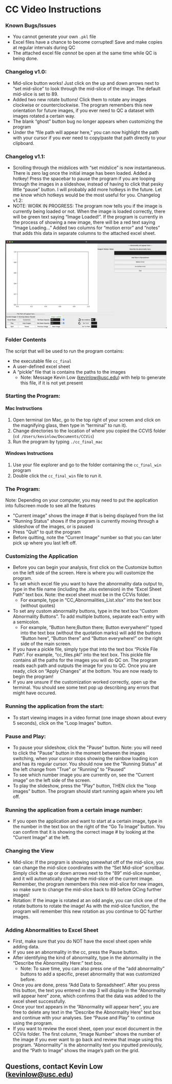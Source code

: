 # CC Video Instructions
### Known Bugs/Issues
* You cannot generate your own `.pkl` file
* Excel files have a chance to become corrupted! Save and make copies at regular intervals during QC
* The attached excel file *cannot* be open at the same time while QC is being done.

### Changelog v1.0:
* Mid-slice button works! Just click on the up and down arrows next to “set mid-slice” to look through the mid-slice of the image. The default mid-slice is set to 89.
* Added two new rotate buttons! Click them to rotate any images clockwise or counterclockwise. The program remembers this new orientation for future images, if you ever need to QC a dataset with images rotated a certain way. 
* The blank “ghost” button bug no longer appears when customizing the program
* Under the “file path will appear here,” you can now highlight the path with your cursor if you ever need to copy/paste that path directly to your clipboard.
### Changelog v1.1:
* Scrolling through the midslices with “set midslice” is now instantaneous. There is zero lag once the initial image has been loaded.
Added a hotkey! Press the spacebar to pause the program if you are looping through the images in a slideshow, instead of having to click that pesky little “pause” button. I will probably add more hotkeys in the future. Let me know which hotkeys would be the most useful for you. 
Changelog v1.2:
* NOTE: WORK IN PROGRESS: The program now tells you if the image is currently being loaded or not. When the image is loaded correctly, there will be green text saying “Image Loaded!”. If the program is currently in the process of showing a new image, there will be a red text saying “Image Loading…”
Added two columns for “motion error” and “notes” that adds this data in separate columns to the attached excel sheet. 

![opening page](/Raw/opening_page.png)

### Folder Contents
The script that will be used to run the program contains: 
* the executable file `cc_final`
* A user-defined excel sheet
* A “pickle” file that is contains the paths to the images
    * Note: Message Kevin Low (kevinlow@usc.edu) with help to generate this file, if it is not yet present


### Starting the Program:
#### Mac Instructions
1. Open terminal (on Mac, go to the top right of your screen and click on the magnifying glass, then type in “terminal” to run it). 
2. Change directories to the location of where you copied the CCVIS folder
(`cd /Users/kevinlow/Documents/CCVis`)
3. Run the program by typing `./cc_final_mac`
#### Windows Instructions
1. Use your file explorer and go to the folder containing the `cc_final_win` program
2. Double click the `cc_final_win` file to run it. 
 
### The Program:
Note: Depending on your computer, you may need to put the application into fullscreen mode to see all the features
* "Current image" shows the image # that is being displayed from the list
* "Running Status" shows if the program is currently moving through a slideshow of the images, or is paused
* Press "Quit" to quit the program
* Before quitting, note the “Current Image” number so that you can later pick up where you last left off.

### Customizing the Application 
* Before you can begin your analysis, first click on the Customize button on the left side of the screen. Here is where you will customize the program.
* To set which excel file you want to have the abnormality data output to, type in the file name (including the .xlsx extension) in the “Excel Sheet Path” text box. Note: the excel sheet must be in the CCVis folder. 
    * For example, type in “CC_Abnormalities_List.xlsx” into the text box (without quotes)
* To set any custom abnormality buttons, type in the text box “Custom Abnormality Buttons”. To add multiple buttons, separate each entry with a semicolon. 
    * For example, “Button here;Button there; Button everywhere!” typed into the text box (without the quotation marks) will add the buttons “Button here”, “Button there” and “Button everywhere!” on the right side of the main screen.
* If you have a pickle file, simply type that into the text box “Pickle File Path”. For example, “cc_files.pkl” into the text box.
This pickle file contains all the paths for the images you will do QC on. The program reads each path and outputs the image for you to QC.
Once you are ready, click on “Apply Changes” at the bottom. You are now ready to begin the program!
* If you are unsure if the customization worked correctly, open up the terminal. You should see some text pop up describing any errors that might have occured.

### Running the application from the start:
* To start viewing images in a video format (one image shown about every 5 seconds), click on the "Loop Images" button.
 
### Pause and Play:
* To pause your slideshow, click the "Pause" button. Note: you will need to click the "Pause" button in the moment between the images switching, when your cursor stops showing the rainbow loading icon and has its regular cursor. You should now see the "Running Status" at the left change from "True" or "Running" to "Paused"
* To see which number image you are currently on, see the “Current image” on the left side of the screen.
* To play the slideshow, press the "Play" button, THEN click the "loop images" button. The program should start running again where you left off. 
 
### Running the application from a certain image number:
* If you open the application and want to start at a certain image, type in the number in the text box on the right of the “Go To Image” button. You can confirm that it is showing the correct image # by looking at the "Current Image" at the left. 

### Changing the View
* Mid-slice: If the program is showing somewhat off of the mid-slice, you can change the mid-slice coordinates with the “Set Mid-slice” scrollbar. Simply click the up or down arrows next to the “89” mid-slice number, and it will automatically change the mid-slice of the current image. Remember, the program remembers this new mid-slice for new images, so make sure to change the mid-slice back to 89 before QCing further images!
* Rotation: If the image is rotated at an odd angle, you can click one of the rotate buttons to rotate the image! As with the mid-slice function, the program will remember this new rotation as you continue to QC further images.

### Adding Abnormalities to Excel Sheet
* First, make sure that you do NOT have the excel sheet open while adding data.
* If you see an abnormality in the cc, press the Pause button. 
* After identifying the kind of abnormality, type in the abnormality in the “Describe the Abnormality Here:” text box. 
    * Note: To save time, you can also  press one of the “add abnormality” buttons to add a specific, preset abnormality that was customized before.
* Once you are done, press “Add Data to Spreadsheet”. After you press this button, the text you entered in step 3 will display in the “Abnormality will appear here” zone, which confirms that the data was added to the excel sheet successfully. 
* Once your text appears in the “Abnormality will appear here”, you are free to delete any text in the “Describe the Abnormality Here” text box and continue with your analyses. See “Pause and Play” to continue using the program. 
* If you want to review the excel sheet, open your excel document in the CCVis folder. The first column, “Image Number” shows the number of the image if you ever want to go back and review that image using this program. “Abnormality” is the abnormality text you inputted previously, and the “Path to Image” shows the image’s path on the grid.

## Questions, contact Kevin Low (kevinlow@usc.edu)
